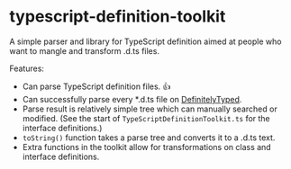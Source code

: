 # typescript-definition-toolkit
A simple parser and library for TypeScript definition aimed at people who want to mangle and transform .d.ts files.

Features:
* Can parse TypeScript definition files. :thumbsup:
* Can successfully parse every *.d.ts file on [DefinitelyTyped](https://github.com/borisyankov/DefinitelyTyped).
* Parse result is relatively simple tree which can manually searched or modified. (See the start of `TypeScriptDefinitionToolkit.ts` for the interface definitions.)
* `toString()` function takes a parse tree and converts it to a .d.ts text.
* Extra functions in the toolkit allow for transformations on class and interface definitions.

